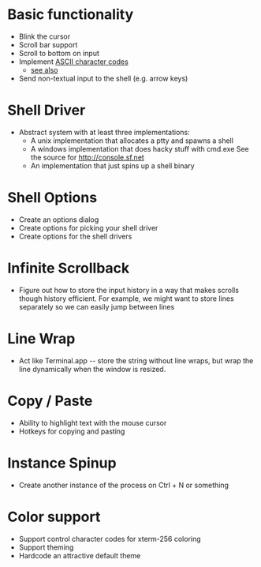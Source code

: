 
# Basic functionality

* Blink the cursor
* Scroll bar support
* Scroll to bottom on input
* Implement [ASCII character codes](http://en.wikipedia.org/wiki/Control_character)
    * [see also](http://en.wikipedia.org/wiki/ASCII#ASCII_control_characters)
* Send non-textual input to the shell (e.g. arrow keys)

# Shell Driver

* Abstract system with at least three implementations:
    * A unix implementation that allocates a ptty and spawns a shell
    * A windows implementation that does hacky stuff with cmd.exe
      See the source for http://console.sf.net
    * An implementation that just spins up a shell binary

# Shell Options

* Create an options dialog
* Create options for picking your shell driver
* Create options for the shell drivers

# Infinite Scrollback

* Figure out how to store the input history in a way that makes scrolls though
  history efficient. For example, we might want to store lines separately so we
  can easily jump between lines

# Line Wrap

* Act like Terminal.app -- store the string without line wraps, but wrap the
  line dynamically when the window is resized.

# Copy / Paste

* Ability to highlight text with the mouse cursor
* Hotkeys for copying and pasting

# Instance Spinup

* Create another instance of the process on Ctrl + N or something

# Color support

* Support control character codes for xterm-256 coloring
* Support theming
* Hardcode an attractive default theme

